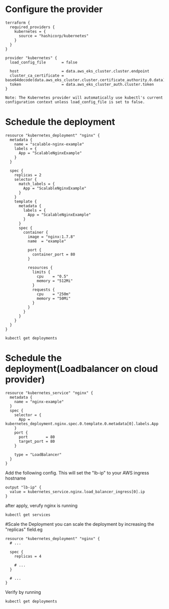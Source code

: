 # Configure the provider

```shell
terraform {
  required_providers {
    kubernetes = {
      source = "hashicorp/kubernetes"
    }
  }
}

provider "kubernetes" {
  load_config_file       = false

  host                   = data.aws_eks_cluster.cluster.endpoint
  cluster_ca_certificate = base64decode(data.aws_eks_cluster.cluster.certificate_authority.0.data)
  token                  = data.aws_eks_cluster_auth.cluster.token
}
```

```shell
Note: The Kubernetes provider will automatically use kubectl's current configuration context unless load_config_file is set to false.
```
# Schedule the deployment
```shell
resource "kubernetes_deployment" "nginx" {
  metadata {
    name = "scalable-nginx-example"
    labels = {
      App = "ScalableNginxExample"
    }
  }

  spec {
    replicas = 2
    selector {
      match_labels = {
        App = "ScalableNginxExample"
      }
    }
    template {
      metadata {
        labels = {
          App = "ScalableNginxExample"
        }
      }
      spec {
        container {
          image = "nginx:1.7.8"
          name  = "example"

          port {
            container_port = 80
          }

          resources {
            limits {
              cpu    = "0.5"
              memory = "512Mi"
            }
            requests {
              cpu    = "250m"
              memory = "50Mi"
            }
          }
        }
      }
    }
  }
}
```
```shell
kubectl get deployments
```

# Schedule the deployment(Loadbalancer on cloud provider)
```shell
resource "kubernetes_service" "nginx" {
  metadata {
    name = "nginx-example"
  }
  spec {
    selector = {
      App = kubernetes_deployment.nginx.spec.0.template.0.metadata[0].labels.App
    }
    port {
      port        = 80
      target_port = 80
    }

    type = "LoadBalancer"
  }
}
```

Add the following config. This will set the "lb-ip" to your AWS ingress hostname
```shell
output "lb-ip" {
  value = kubernetes_service.nginx.load_balancer_ingress[0].ip
}
```

after apply, verufy nginx is running
```shell
kubectl get services
```

#Scale the Deployment
you can scale the deployment by increasing the "replicas" field.eg
```shell
resource "kubernetes_deployment" "nginx" {
  # ...

  spec {
    replicas = 4

    # ...
  }

  # ...
}
```

Verify by running
```shell
kubectl get deployments
```